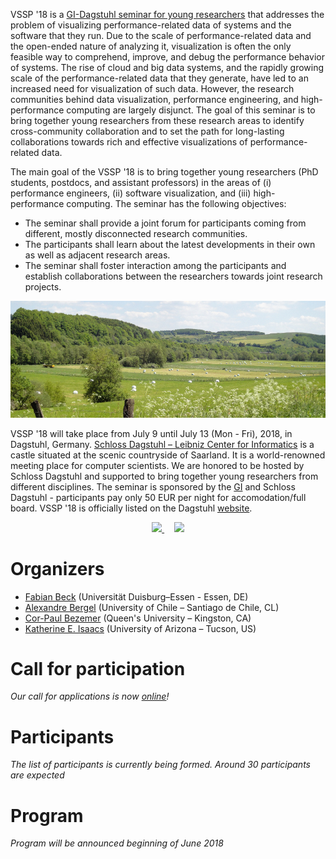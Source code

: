VSSP '18 is a [GI-Dagstuhl seminar for young researchers](https://www.dagstuhl.de/en/program/gi-dagstuhl-seminars/) that addresses the problem of visualizing performance-related data of systems and the software that they run. Due to the scale of performance-related data and the open-ended nature of analyzing it, visualization is often the only feasible way to comprehend, improve, and debug the performance behavior of systems. The rise of cloud and big data systems, and the rapidly growing scale of the performance-related data that they generate, have led to an increased need for visualization of such data. However, the research communities behind data visualization, performance engineering, and high-performance computing are largely disjunct. The goal of this seminar is to bring together young researchers from these research areas to identify cross-community collaboration and to set the path for long-lasting collaborations towards rich and effective visualizations of performance-related data.

The main goal of the VSSP '18 is to bring together young researchers (PhD students, postdocs, and assistant professors) in the areas of (i) performance engineers, (ii) software visualization, and (iii) high-performance computing. The seminar has the following objectives:
- The seminar shall provide a joint forum for participants coming from different, mostly disconnected research communities.
- The participants shall learn about the latest developments in their own as well as adjacent research areas.
- The seminar shall foster interaction among the participants and establish collaborations between the researchers towards joint research projects.

![German countryside in early summer](img/countryside.png)

VSSP '18 will take place from July 9 until July 13 (Mon - Fri), 2018, in Dagstuhl, Germany. [Schloss Dagstuhl – Leibniz Center for Informatics](http://www.dagstuhl.de/en/about-dagstuhl/) is a castle situated at the scenic countryside of Saarland. It is a world-renowned meeting place for computer scientists. We are honored to be hosted by Schloss Dagstuhl and supported to bring together young researchers from different disciplines. The seminar is sponsored by the [GI](https://www.gi.de/) and Schloss Dagstuhl - participants pay only 50 EUR per night for accomodation/full board. VSSP '18 is officially listed on the Dagstuhl [website](http://www.dagstuhl.de/no_cache/en/program/calendar/evhp/?semnr=18283).

<p style="text-align: center; widthL: 100%;">
<a href="https://www.gi.de/">
<img src="https://www.gi.de/fileadmin/redaktion/GI-Logos/GI-Logo_Q2012_RGB.jpg" height="112" />
</a>&nbsp;&nbsp;&nbsp;
<a href="http://www.dagstuhl.de/en/about-dagstuhl/">
<img src="https://www.dagstuhl.de/fileadmin/assets/images/lzi_logo.gif" />
</a>
</p>

# Organizers
- [Fabian Beck](https://www.vis.wiwi.uni-due.de/en/team/fabian-beck/) (Universität Duisburg–Essen - Essen, DE)
- [Alexandre Bergel](http://bergel.eu) (University of Chile – Santiago de Chile, CL)
- [Cor-Paul Bezemer](http://sailhome.cs.queensu.ca/~corpaul/) (Queen's University – Kingston, CA)
- [Katherine E. Isaacs](http://hdc.cs.arizona.edu/mamba_home/~kisaacs) (University of Arizona – Tucson, US)
 
# Call for participation

*Our call for applications is now [online](call.md)!*
 
# Participants

*The list of participants is currently being formed. Around 30 participants are expected*

# Program

*Program will be announced beginning of June 2018*

